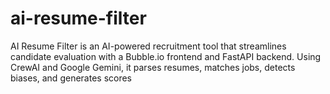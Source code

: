 # ai-resume-filter
AI Resume Filter is an AI-powered recruitment tool that streamlines candidate evaluation with a Bubble.io frontend and FastAPI backend. Using CrewAI and Google Gemini, it parses resumes, matches jobs, detects biases, and generates scores
